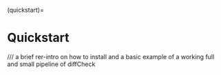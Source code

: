 (quickstart)=
# Quickstart

/// a brief rer-intro on how to install and a basic example of a working full and small pipeline of diffCheck